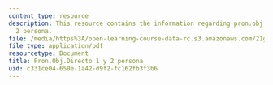 ```yaml
---
content_type: resource
description: This resource contains the information regarding pron.obj.directo 1 y
  2 persona.
file: /media/https%3A/open-learning-course-data-rc.s3.amazonaws.com/21g-701-spanish-i-fall-2003/c331ce04650e1a42d9f2fc162fb3f3b6_MIT21G_701F03_13prono.pdf
file_type: application/pdf
resourcetype: Document
title: Pron.Obj.Directo 1 y 2 persona
uid: c331ce04-650e-1a42-d9f2-fc162fb3f3b6
---
```

